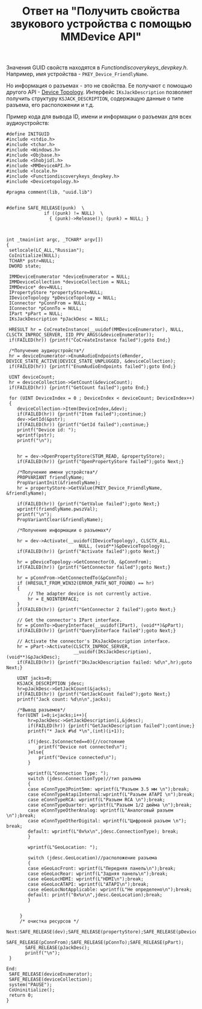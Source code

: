 ﻿---
title: "Ответ на \"Получить свойства звукового устройства с помощью MMDevice API\""
se.owner.user_id: 240512
se.owner.display_name: "MSDN.WhiteKnight"
se.owner.link: "https://ru.stackoverflow.com/users/240512/msdn-whiteknight"
se.answer_id: 736536
se.question_id: 733291
se.post_type: answer
se.is_accepted: True
---
<p>Значения GUID свойств находятся в <em>Functiondiscoverykeys_devpkey.h</em>. Например, имя устройства - <code>PKEY_Device_FriendlyName</code>.</p>

<p>Но информация о разъемах - это не свойства. Ее получают с помощью другого API -  <a href="https://msdn.microsoft.com/en-us/library/windows/desktop/dd370825(v=vs.85).aspx" rel="nofollow noreferrer">Device Topology</a>. Интерфейс <code>IKsJackDescription</code> позволяет получить структуру <code>KSJACK_DESCRIPTION</code>, содержащую данные о типе разъема, его расположении и т.д.</p>

<p>Пример кода для вывода ID, имени и информации о разъемах для всех аудиоустройств:</p>

<pre><code>#define INITGUID
#include &lt;stdio.h&gt;
#include &lt;tchar.h&gt;
#include &lt;Windows.h&gt;
#include &lt;Objbase.h&gt;
#include &lt;Shobjidl.h&gt;
#include &lt;MMDeviceAPI.h&gt;
#include &lt;locale.h&gt;
#include &lt;Functiondiscoverykeys_devpkey.h&gt;
#include &lt;Devicetopology.h&gt;

#pragma comment(lib, "uuid.lib")


#define SAFE_RELEASE(punk)  \
              if ((punk) != NULL)  \
                { (punk)-&gt;Release(); (punk) = NULL; }



int _tmain(int argc, _TCHAR* argv[])
{
 setlocale(LC_ALL,"Russian");
 CoInitialize(NULL);
 TCHAR* pstr=NULL;
 DWORD state;

 IMMDeviceEnumerator *deviceEnumerator = NULL;
 IMMDeviceCollection *deviceCollection = NULL;
 IMMDevice* dev=NULL;
 IPropertyStore *propertyStore=NULL;
 IDeviceTopology *pDeviceTopology = NULL;
 IConnector *pConnFrom = NULL;
 IConnector *pConnTo = NULL;
 IPart *pPart = NULL;
 IKsJackDescription *pJackDesc = NULL;

 HRESULT hr = CoCreateInstance(__uuidof(MMDeviceEnumerator), NULL, CLSCTX_INPROC_SERVER, IID_PPV_ARGS(&amp;deviceEnumerator));
 if(FAILED(hr)) {printf("CoCreateInstance failed");goto End;}

 /*Получение аудиоустройств*/ 
 hr = deviceEnumerator-&gt;EnumAudioEndpoints(eRender,  DEVICE_STATE_ACTIVE|DEVICE_STATE_UNPLUGGED, &amp;deviceCollection);
 if(FAILED(hr)) {printf("EnumAudioEndpoints failed");goto End;}

 UINT deviceCount;
 hr = deviceCollection-&gt;GetCount(&amp;deviceCount);
 if(FAILED(hr)) {printf("GetCount failed");goto End;}

 for (UINT DeviceIndex = 0 ; DeviceIndex &lt; deviceCount; DeviceIndex++)
 {
    deviceCollection-&gt;Item(DeviceIndex,&amp;dev);
    if(FAILED(hr)) {printf("Item failed");continue;}
    dev-&gt;GetId(&amp;pstr);
    if(FAILED(hr)) {printf("GetId failed");continue;}
    printf("Device id: ");
    wprintf(pstr);
    printf("\n");


    hr = dev-&gt;OpenPropertyStore(STGM_READ, &amp;propertyStore); 
    if(FAILED(hr)) {printf("OpenPropertyStore failed");goto Next;}

    /*Получение имени устройства*/
    PROPVARIANT friendlyName;
    PropVariantInit(&amp;friendlyName);
    hr = propertyStore-&gt;GetValue(PKEY_Device_FriendlyName, &amp;friendlyName);

    if(FAILED(hr)) {printf("GetValue failed");goto Next;}
    wprintf(friendlyName.pwszVal);
    printf("\n");
    PropVariantClear(&amp;friendlyName);  

    /*Получение информации о разъемах*/

    hr = dev-&gt;Activate(__uuidof(IDeviceTopology), CLSCTX_ALL,
                           NULL, (void**)&amp;pDeviceTopology);
    if(FAILED(hr)) {printf("Activate failed");goto Next;}

    hr = pDeviceTopology-&gt;GetConnector(0, &amp;pConnFrom);
    if(FAILED(hr)) {printf("GetConnector failed");goto Next;} 

    hr = pConnFrom-&gt;GetConnectedTo(&amp;pConnTo);
    if (HRESULT_FROM_WIN32(ERROR_PATH_NOT_FOUND) == hr)
    {
        // The adapter device is not currently active.
        hr = E_NOINTERFACE;
    }
    if(FAILED(hr)) {printf("GetConnector 2 failed");goto Next;} 

    // Get the connector's IPart interface.
    hr = pConnTo-&gt;QueryInterface(__uuidof(IPart), (void**)&amp;pPart);
    if(FAILED(hr)) {printf("QueryInterface failed");goto Next;}

    // Activate the connector's IKsJackDescription interface.  
    hr = pPart-&gt;Activate(CLSCTX_INPROC_SERVER,
                         __uuidof(IKsJackDescription), (void**)&amp;pJackDesc);
    if(FAILED(hr)) {printf("IKsJackDescription failed: %d\n",hr);goto Next;}

    UINT jacks=0;
    KSJACK_DESCRIPTION jdesc;
    hr=pJackDesc-&gt;GetJackCount(&amp;jacks);
    if(FAILED(hr)) {printf("GetJackCount failed");goto Next;}
    printf("Jack count: %d\n\n",jacks);

    /*Вывод разъемов*/
    for(UINT i=0;i&lt;jacks;i++){
        hr=pJackDesc-&gt;GetJackDescription(i,&amp;jdesc);
        if(FAILED(hr)) {printf("GetJackDescription failed");continue;}
        printf("* Jack #%d *\n",(int)(i+1)); 

        if(jdesc.IsConnected==0){//состояние
            printf("Device not connected\n");      
        }else{
            printf("Device connected\n");
        }

        wprintf(L"Connection Type: ");
        switch (jdesc.ConnectionType)//тип разъема
        {
        case eConnType3Point5mm: wprintf(L"Разъем 3.5 мм \n");break;
        case eConnTypeAtapiInternal:wprintf(L"Разъем ATAPI \n");break;
        case eConnTypeRCA: wprintf(L"Разъем RCA \n");break;
        case eConnTypeQuarter: wprintf(L"Разъем 1/2 дюйма \n");break;
        case eConnTypeOtherAnalog: wprintf(L"Аналоговый разъем \n");break;
        case eConnTypeOtherDigital: wprintf(L"Цифровой разъем \n"); break;
        default: wprintf(L"0x%x\n",jdesc.ConnectionType); break;
        }

        wprintf(L"GeoLocation: ");

        switch (jdesc.GeoLocation)//расположение разъема
        {
        case eGeoLocFront: wprintf(L"Передняя панель\n");break;
        case eGeoLocRear: wprintf(L"Задняя панель\n");break;
        case eGeoLocHDMI: wprintf(L"HDMI\n");break;
        case eGeoLocATAPI: wprintf(L"ATAPI\n");break;
        case eGeoLocNotApplicable: wprintf(L"Не определено\n");break;
        default: printf("0x%x\n",jdesc.GeoLocation);break;
        }


     }
     /* очистка ресурсов */
  Next:SAFE_RELEASE(dev);SAFE_RELEASE(propertyStore);SAFE_RELEASE(pDeviceTopology);
       SAFE_RELEASE(pConnFrom);SAFE_RELEASE(pConnTo);SAFE_RELEASE(pPart);
       SAFE_RELEASE(pJackDesc);
       printf("\n");
 } 

End:
 SAFE_RELEASE(deviceEnumerator);
 SAFE_RELEASE(deviceCollection);
 system("PAUSE");
 CoUninitialize();
 return 0;
}
</code></pre>
